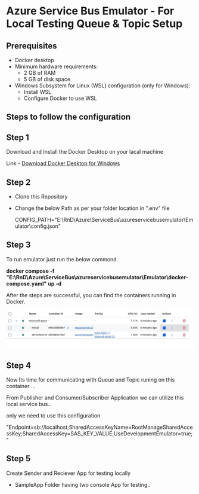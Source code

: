 # Azure Service Bus Emulator - For Local Testing Queue &amp; Topic Setup

## Prerequisites
- Docker desktop
- Minimum hardware requirements:
  - 2 GB of RAM
  - 5 GB of disk space
- Windows Subsystem for Linux (WSL) configuration (only for Windows):
  - Install WSL
  - Configure Docker to use WSL

## Steps to follow the configuration
## Step 1
Download and Install the Docker Desktop on your lacal machine

Link - 
[Download Docker Desktop for Windows](https://desktop.docker.com/win/main/amd64/Docker%20Desktop%20Installer.exe?utm_source=docker&utm_medium=webreferral&utm_campaign=docs-driven-download-win-amd64&_gl=1*rbtxyg*_gcl_au*MTU1MDkwMjU4Ny4xNzU3MDg3Nzkw*_ga*NjEzMTAxMDUuMTc1NzA4NzMzOQ..*_ga_XJWPQMJYHQ*czE3NTcwODczMzgkbzEkZzEkdDE3NTcwODc3ODkkajYwJGwwJGgw)

## Step 2

- Clone this Repository
- Change the below Path as per your folder location in ".env" file

  CONFIG_PATH="E:\\RnD\Azure\\ServiceBus\\azureservicebusemulator\\Emulator\\config.json" 


## Step 3
To run emulator just run the below commond

**docker compose -f "E:\\RnD\\Azure\\ServiceBus\\azureservicebusemulator\\Emulator\\docker-compose.yaml" up -d**

After the steps are successful, you can find the containers running in Docker.

![Container](container.JPG)

## Step 4

Now Its time for communicating with Queue and Topic runing on this container ...

From Publisher and Consumer/Subscriber Application we can utilize this local service bus.. 

only we need to use this configuration 

"Endpoint=sb://localhost;SharedAccessKeyName=RootManageSharedAccessKey;SharedAccessKey=SAS_KEY_VALUE;UseDevelopmentEmulator=true;"

## Step 5

Create Sender and Reciever App for testing locally 
- SampleApp Folder having two console App for testing..
